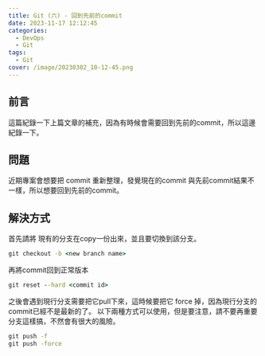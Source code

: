 ```yaml
---
title: Git (六) - 回到先前的commit
date: 2023-11-17 12:12:45
categories: 
  - DevOps
  - Git
tags: 
  - Git
cover: /image/20230302_10-12-45.png
---
```


## 前言
這篇紀錄一下上篇文章的補充，因為有時候會需要回到先前的commit，所以這邊紀錄一下。

## 問題
近期專案會想要把 commit 重新整理，發覺現在的commit 與先前commit結果不一樣，所以想要回到先前的commit。

## 解決方式
首先請將 現有的分支在copy一份出來，並且要切換到該分支。
```cmd
git checkout -b <new branch name>
```

再將commit回到正常版本
```cmd
git reset --hard <commit id>
```

之後會遇到現行分支需要把它pull下來，這時候要把它 force 掉，因為現行分支的commit已經不是最新的了。
以下兩種方式可以使用，但是要注意，請不要再重要分支這樣搞，不然會有很大的風險。
```cmd
git push -f
git push -force
```



